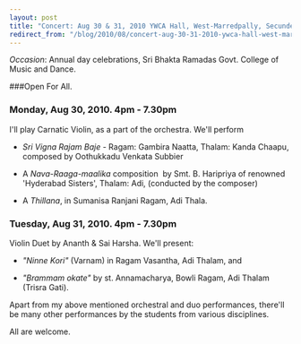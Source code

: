 ```yaml
--- 
layout: post 
title: "Concert: Aug 30 & 31, 2010 YWCA Hall, West-Marredpally, Secunderabad"
redirect_from: "/blog/2010/08/concert-aug-30-31-2010-ywca-hall-west-marredpally-secunderabad/"
---
```


*Occasion*: Annual day celebrations, Sri Bhakta Ramadas Govt.
College of Music and Dance.

###Open For All.

### Monday, Aug 30, 2010. 4pm - 7.30pm 

I'll play Carnatic Violin, as a part of the orchestra. We'll perform

- *Sri Vigna Rajam Baje* - Ragam: Gambira Naatta, Thalam: Kanda
Chaapu, composed by Oothukkadu Venkata Subbier

- A *Nava-Raaga-maalika* composition  by Smt. B. Haripriya of
renowned 'Hyderabad Sisters', Thalam: Adi, (conducted by the
composer)

- A *Thillana*, in Sumanisa Ranjani Ragam, Adi Thala.

### Tuesday, Aug 31, 2010. 4pm - 7.30pm

Violin Duet by Ananth & Sai Harsha. We'll present:

- *"Ninne Kori"* (Varnam) in Ragam Vasantha, Adi Thalam, and

- *"Brammam okate"* by st. Annamacharya, Bowli Ragam, Adi Thalam
(Trisra Gati).

 Apart from my above mentioned orchestral and duo performances, there'll
be many other performances by the students from various disciplines.

All are welcome.
